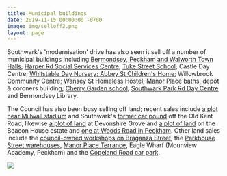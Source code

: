 ```yaml
---
title: Municipal buildings
date: 2019-11-15 00:00:00 -0700
image: img/selloff2.png
layout: page
---
```

Southwark's 'modernisation' drive has also seen it sell off a number of municipal buildings including [Bermondsey, Peckham and Walworth Town Halls](https://35percent.org/southwark-town-halls/); [Harper Rd Social Services Centre](https://35percent.org/img/23harperroad.pdf); [Tuke Street School](/woods-road); Castle Day Centre; [Whitstable Day Nursery; Abbey St Children's Home](https://moderngov.southwarksites.com/mgConvert2PDF.aspx?ID=7853); Willowbrook Community Centre; Wansey St Homeless Hostel; Manor Place baths, depot & coroners building; [Cherry Garden school](https://moderngov.southwark.gov.uk/ieDecisionDetails.aspx?Id=6723); [Southwark Park Rd Day Centre](https://moderngov.southwark.gov.uk/documents/s83680/Report%20Gateway%202%20345%20Southwark%20Park%20Road%20SE16.pdf) and Bermondsey Library.

The Council has also been busy selling off land; recent sales include [a plot near Millwall stadium](https://moderngov.southwark.gov.uk/ieDecisionDetails.aspx?Id=5885) and Southwark's [former car pound](https://moderngov.southwark.gov.uk/ieDecisionDetails.aspx?Id=6563) off the Old Kent Road, likewise [a plot of land](https://moderngov.southwark.gov.uk/ieIssueDetails.aspx?IId=50017404&PlanId=0&Opt=3#AI50577) at Devonshire Grove and [a plot of land](https://moderngov.southwark.gov.uk/ieDecisionDetails.aspx?Id=3755) on the Beacon House estate and [ one at Woods Road in Peckham](https://moderngov.southwark.gov.uk/ieDecisionDetails.aspx?AIId=29450). Other land sales include the [council-owned workshops on Braganza Street](https://www.southwark.gov.uk/regeneration/southwark-regeneration-in-partnership-programme?chapter=6), the [Parkhouse Street warehouses](https://www.southwark.gov.uk/regeneration/southwark-regeneration-in-partnership-programme?chapter=12), [Manor Place Terrance](https://www.southwark.gov.uk/regeneration/southwark-regeneration-in-partnership-programme?chapter=10), Eagle Wharf (Mounview Academy, Peckham) and the [Copeland Road car park](https://www.southwark.gov.uk/regeneration/southwark-regeneration-in-partnership-programme?chapter=8).


<a href="https://35percent.org/img/soldland.png"><img src="https://35percent.org/img/soldland.png"></a>
